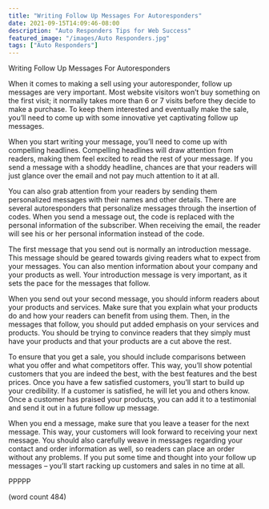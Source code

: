 ```yaml
---
title: "Writing Follow Up Messages For Autoresponders"
date: 2021-09-15T14:09:46-08:00
description: "Auto Responders Tips for Web Success"
featured_image: "/images/Auto Responders.jpg"
tags: ["Auto Responders"]
---
```


Writing Follow Up Messages For Autoresponders

When it comes to making a sell using your autoresponder, follow up messages are very important.  Most website visitors won’t buy something on the first visit; it normally takes more than 6 or 7 visits before they decide to make a purchase.  To keep them interested and eventually make the sale, you’ll need to come up with some innovative yet captivating follow up messages.

When you start writing your message, you’ll need to come up with compelling headlines.  Compelling headlines will draw attention from readers, making them feel excited to read the rest of your message.  If you send a message with a shoddy headline, chances are that your readers will just glance over the email and not pay much attention to it at all.

You can also grab attention from your readers by sending them personalized messages with their names and other details.  There are several autoresponders that personalize messages through the insertion of codes.  When you send a message out, the code is replaced with the personal information of the subscriber.  When receiving the email, the reader will see his or her personal information instead of the code.

The first message that you send out is normally an introduction message. This message should be geared towards giving readers what to expect from your messages.  You can also mention information about your company and your products as well.  Your introduction message is very important, as it sets the pace for the messages that follow.

When you send out your second message, you should inform readers about your products and services.  Make sure that you explain what your products do and how your readers can benefit from using them.  Then, in the messages that follow, you should put added emphasis on your services and products.  You should be trying to convince readers that they simply must have your products and that your products are a cut above the rest.

To ensure that you get a sale, you should include comparisons between what you offer and what competitors offer.  This way, you’ll show potential customers that you are indeed the best, with the best features and the best prices.  Once you have a few satisfied customers, you’ll start to build up your credibility.  If a customer is satisfied, he will let you and others know.  Once a customer has praised your products, you can add it to a testimonial and send it out in a future follow up message.

When you end a message, make sure that you leave a teaser for the next message.  This way, your customers will look forward to receiving your next message.  You should also carefully weave in messages regarding your contact and order information as well, so readers can place an order without any problems.  If you put some time and thought into your follow up messages – you’ll start racking up customers and sales in no time at all.

PPPPP

(word count 484)
